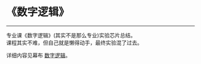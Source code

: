# 《数字逻辑》
***
专业课《数字逻辑》(其实不是那么专业)实验芯片总结。  
课程其实不难，但自己就是懒得动手，最终实验混了过去。

详细内容见幕布 [数字逻辑](https://www.mubucm.com/doc/CqJcIEs7be)。
